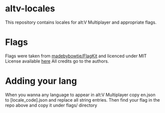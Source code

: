 # altv-locales
This repository contains locales for alt:V Multiplayer and appropriate flags.

# Flags
Flags were taken from [madebybowtie/FlagKit](https://github.com/madebybowtie/FlagKit/tree/c92bdbcae623258a253dea0aeffef076b8ae97a2/Images)
and licenced under MIT License available [here](https://github.com/madebybowtie/FlagKit/blob/c92bdbcae623258a253dea0aeffef076b8ae97a2/LICENSE)
All credits go to the authors.

# Adding your lang
When you wanna any language to appear in alt:V Multiplayer copy en.json to [locale_code].json and replace all string entries. Then find your flag in the repo above and copy it under flags/ directory 

